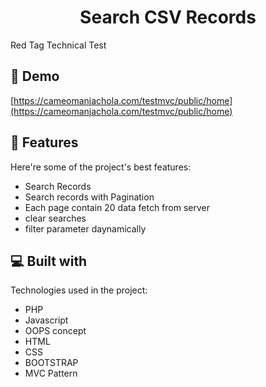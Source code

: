 <h1 align="center" id="title">Search CSV Records</h1>

<p id="description">Red Tag Technical Test</p>

<h2>🚀 Demo</h2>

[https://cameomanjachola.com/testmvc/public/home](https://cameomanjachola.com/testmvc/public/home)

  
  
<h2>🧐 Features</h2>

Here're some of the project's best features:

*   Search Records
*   Search records with Pagination
*   Each page contain 20 data fetch from server
*   clear searches
*   filter parameter daynamically

  
  
<h2>💻 Built with</h2>

Technologies used in the project:

*   PHP
*   Javascript
*   OOPS concept
*   HTML
*   CSS
*   BOOTSTRAP
*   MVC Pattern
